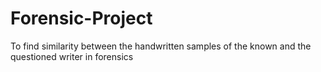 # Forensic-Project
To find similarity between the handwritten samples of the known and the questioned writer in forensics
